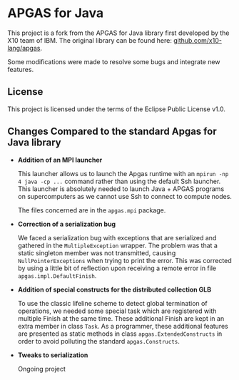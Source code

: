 # APGAS for Java

This project is a fork from the APGAS for Java library first developed by the X10 team of IBM. The original library can be found here: [github.com/x10-lang/apgas](https://github.com/x10-lang/apgas). 

Some modifications were made to resolve some bugs and integrate new features. 

## License

This project is licensed under the terms of the Eclipse Public License v1.0. 

## Changes Compared to the standard Apgas for Java library

* **Addition of an MPI launcher**

  This launcher allows us to launch the Apgas runtime with an `mpirun -np 4 java -cp ...` command rather than using the default Ssh launcher. This launcher is absolutely needed to launch Java + APGAS programs on supercomputers as we cannot use Ssh to connect to compute nodes. 

  The files concerned are in the `apgas.mpi` package.

* **Correction of a serialization bug**

  We faced a serialization bug with exceptions that are serialized and gathered in the `MultipleException` wrapper. The problem was that a static singleton member was not transmitted, causing `NullPointerExceptions` when trying to print the error. This was corrected by using a little bit of reflection upon receiving a remote error in file `apgas.impl.DefaultFinish`. 

* **Addition of special constructs for the distributed collection GLB**

  To use the classic lifeline scheme to detect global termination of operations, we needed some special task which are registered with multiple Finish at the same time. These additional Finish are kept in an extra member in class `Task`. As a programmer, these additional features are presented as static methods in class `apgas.ExtendedConstructs` in order to avoid polluting the standard `apgas.Constructs`.   

* **Tweaks to serialization**

  Ongoing project
